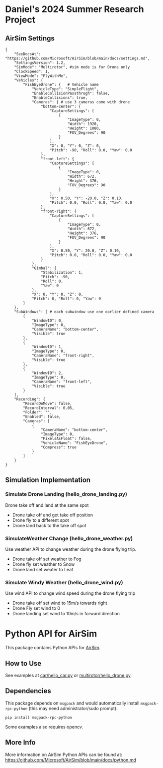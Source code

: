 # Daniel's 2024 Summer Research Project
## AirSim Settings
```
{
	"SeeDocsAt": "https://github.com/Microsoft/AirSim/blob/main/docs/settings.md",
	"SettingsVersion": 1.2,
	"SimMode": "Multirotor", #sim mode is for Drone only
	"ClockSpeed": 1,
	"ViewMode": "FlyWithMe",
	"Vehicles": {
		"FishEyeDrone": {   # Vehicle name
			"VehicleType": "SimpleFlight",
			"EnableCollisionPassthrogh": false,
			"EnableCollisions": true,
			"Cameras": { # use 3 cameras come with drone
				"bottom-center": {
					"CaptureSettings": [
						{
							"ImageType": 0,
							"Width": 1920,
							"Height": 1080,
							"FOV_Degrees": 90
						}
					],
					"X": 0, "Y": 0,	"Z": 0,
					"Pitch": -90, "Roll": 0.0, "Yaw": 0.0
				},
				"front-left": {
					"CaptureSettings": [
						{
							"ImageType": 0,
							"Width": 672,
							"Height": 376,
							"FOV_Degrees": 90
						}
					],
					"X": 0.50, "Y": -20.0, "Z": 0.10,
					"Pitch": 0.0, "Roll": 0.0, "Yaw": 0.0
				},
				"front-right": {
					"CaptureSettings": [
						{
							"ImageType": 0,
							"Width": 672,
							"Height": 376,
							"FOV_Degrees": 90
						}
					],
					"X": 0.50, "Y": 20.0, "Z": 0.10,
					"Pitch": 0.0, "Roll": 0.0, "Yaw": 0.0
				}
			},
			"Gimbal": {
				"Stabilization": 1,
				"Pitch": -90,
				"Roll": 0,
				"Yaw": 0
			},
			"X": 0, "Y": 0, "Z": 0,
			"Pitch": 0, "Roll": 0, "Yaw": 0
		}
	},
	"SubWindows": [ # each subwindow use one earlier defined camera
		{
			"WindowID": 0,
			"ImageType": 0,
			"CameraName": "bottom-center",
			"Visible": true
		},
		{
			"WindowID": 1,
			"ImageType": 0,
			"CameraName": "front-right",
			"Visible": true
		},
		{
			"WindowID": 2,
			"ImageType": 0,
			"CameraName": "front-left",
			"Visible": true
		}
	],
	"Recording": {
		"RecordOnMove": false,
		"RecordInterval": 0.05,
		"Folder": "",
		"Enabled": false,
		"Cameras": [
			{
				"CameraName": "bottom-center",
				"ImageType": 0,
				"PixelsAsFloat": false,
				"VehicleName": "FishEyeDrone",
				"Compress": true
			}
		]
	}
}

```

## Simulation Implementation

### Simulate Drone Landing (hello_drone_landing.py)
Drone take off and land at the same spot
* Drone take off and get take off position
* Drone fly to a different spot 
* Drone land back to the take off spot

### SimulateWeather Change (hello_drone_weather.py)
Use weather API to change weather during the drone flying trip. 
* Drone take off set weather to Fog 
* Drone fly set weather to Snow 
* Drone land set weater to Leaf

### Simulate Windy Weather (hello_drone_wind.py)
Use wind API to change wind speed during the drone flying trip
* Drone take off set wind to 15m/s towards right 
* Drone Fly set wind to 0 
* Drone landing set wind to 10m/s in forward direction



# Python API for AirSim

This package contains Python APIs for [AirSim](https://github.com/microsoft/airsim).

## How to Use
See examples at [car/hello_car.py](https://github.com/Microsoft/AirSim/blob/main/PythonClient/car/hello_car.py) or [multirotor/hello_drone.py](https://github.com/microsoft/AirSim/blob/main/PythonClient/multirotor/hello_drone.py).

## Dependencies
This package depends on `msgpack` and would automatically install `msgpack-rpc-python` (this may need administrator/sudo prompt):
```
pip install msgpack-rpc-python
```

Some examples also requires opencv.

## More Info

More information on AirSim Python APIs can be found at:
https://github.com/Microsoft/AirSim/blob/main/docs/python.md


